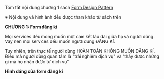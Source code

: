 Tóm tắt nội dung chương 1 sách [Form Design Pattern](https://www.amazon.co.jp/Form-Design-Patterns-%E2%80%95%E3%82%B7%E3%83%B3%E3%83%97%E3%83%AB%E3%81%A7%E3%82%A4%E3%83%B3%E3%82%AF%E3%83%AB%E3%83%BC%E3%82%B7%E3%83%96%E3%81%AA%E3%83%95%E3%82%A9%E3%83%BC%E3%83%A0%E5%88%B6%E4%BD%9C%E5%AE%9F%E8%B7%B5%E3%82%AC%E3%82%A4%E3%83%89-%E4%BB%AE/dp/4862464513)

※ Nội dung và hình ảnh đều được tham khảo từ sách trên

**CHƯƠNG 1: Form đăng kí**

Mọi services đều mong muốn một cam kết lâu dài giữa họ và người dùng. Vậy nên mọi services đều muốn người dùng ĐĂNG KÍ.

Tuy nhiên, trên thực tế người dùng HOÀN TOÀN KHÔNG MUỐN ĐĂNG KÍ. Điều mà người dùng quan tâm là "trải nghiệm dịch vụ" và "thấy được những gì mà họ nhận được từ dịch vụ"

**Hình dáng của form đăng kí**
